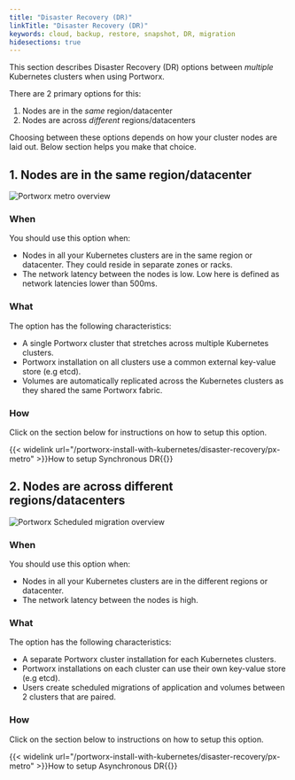 ```yaml
---
title: "Disaster Recovery (DR)"
linkTitle: "Disaster Recovery (DR)"
keywords: cloud, backup, restore, snapshot, DR, migration
hidesections: true
---
```


This section describes Disaster Recovery (DR) options between *multiple* Kubernetes clusters when using Portworx.

There are 2 primary options for this:

1. Nodes are in the *same* region/datacenter
2. Nodes are across *different* regions/datacenters

Choosing between these options depends on how your cluster nodes are laid out. Below section helps you make that choice.

## 1. Nodes are in the same region/datacenter

![Portworx metro overview](/img/px-metro-overview.png)

### When

You should use this option when:

* Nodes in all your Kubernetes clusters are in the same region or datacenter. They could reside in separate zones or racks.
* The network latency between the nodes is low. Low here is defined as network latencies lower than 500ms.

### What

The option has the following characteristics:

* A single Portworx cluster that stretches across multiple Kubernetes clusters.
* Portworx installation on all clusters use a common external key-value store (e.g etcd).
* Volumes are automatically replicated across the Kubernetes clusters as they shared the same Portworx fabric.

### How

Click on the section below for instructions on how to setup this option.

{{< widelink url="/portworx-install-with-kubernetes/disaster-recovery/px-metro" >}}How to setup Synchronous DR{{</widelink>}}

## 2. Nodes are across different regions/datacenters

![Portworx Scheduled migration overview](/img/scheduled-migration-overview.png)

### When

You should use this option when:

* Nodes in all your Kubernetes clusters are in the different regions or datacenter.
* The network latency between the nodes is high.

### What

The option has the following characteristics:

* A separate Portworx cluster installation for each Kubernetes clusters.
* Portworx installations on each cluster can use their own key-value store (e.g etcd).
* Users create scheduled migrations of application and volumes between 2 clusters that are paired.

### How

Click on the section below to instructions on how to setup this option.

{{< widelink url="/portworx-install-with-kubernetes/disaster-recovery/px-metro" >}}How to setup Asynchronous DR{{</widelink>}}
